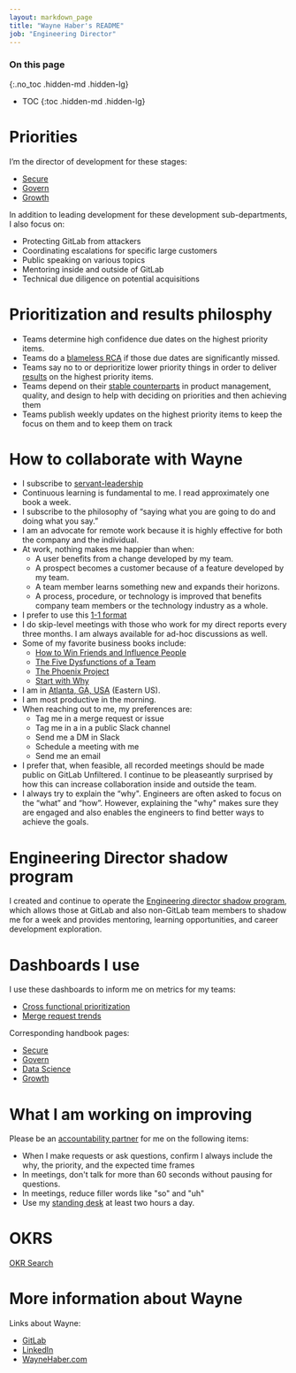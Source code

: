 ```yaml
---
layout: markdown_page
title: "Wayne Haber's README"
job: "Engineering Director"
---
```


### On this page
{:.no_toc .hidden-md .hidden-lg}

- TOC
{:toc .hidden-md .hidden-lg}

# Priorities

I’m the director of development for these stages:
* [Secure](/handbook/engineering/development/sec/secure/)
* [Govern](/handbook/engineering/development/sec/govern/)
* [Growth](/handbook/engineering/development/growth/)

In addition to leading development for these development sub-departments, I also focus on:

* Protecting GitLab from attackers
* Coordinating escalations for specific large customers
* Public speaking on various topics
* Mentoring inside and outside of GitLab
* Technical due diligence on potential acquisitions

# Prioritization and results philosphy

* Teams determine high confidence due dates on the highest priority items.
* Teams do a [blameless RCA](/handbook/customer-success/professional-services-engineering/workflows/internal/root-cause-analysis.html) if those due dates are significantly missed. 
* Teams say no to or deprioritize lower priority things in order to deliver [results](/handbook/values/#efficiency) on the highest priority items.  
* Teams depend on their [stable counterparts](/blog/2018/10/16/an-ode-to-stable-counterparts/) in product management, quality, and design to help with deciding on priorities and then achieving them
* Teams publish weekly updates on the highest priority items to keep the focus on them and to keep them on track

# How to collaborate with Wayne

* I subscribe to [servant-leadership](https://en.wikipedia.org/wiki/Servant_leadership)
* Continuous learning is fundamental to me. I read approximately one book a week.
* I subscribe to the philosophy of “saying what you are going to do and doing what you say.”
* I am an advocate for remote work because it is highly effective for both the company and the individual.
* At work, nothing makes me happier than when:
  * A user benefits from a change developed by my team.
  * A prospect becomes a customer because of a feature developed by my team.
  * A team member learns something new and expands their horizons.
  * A process, procedure, or technology is improved that benefits company team members or the technology industry as a whole.
* I prefer to use this [1-1 format](/handbook/leadership/1-1/suggested-agenda-format/)
* I do skip-level meetings with those who work for my direct reports every three months. I am always available for ad-hoc discussions as well.
* Some of my favorite business books include:
  * [How to Win Friends and Influence People](https://www.amazon.com/gp/product/B004U7G81O)
  * [The Five Dysfunctions of a Team](https://www.amazon.com/gp/product/B006960LQW)
  * [The Phoenix Project](https://www.amazon.com/Phoenix-Project-DevOps-Helping-Business-ebook/dp/B078Y98RG8)
  * [Start with Why](https://www.amazon.com/gp/product/B002Q6XUE4)
* I am in [Atlanta, GA, USA](https://en.wikipedia.org/wiki/Atlanta) (Eastern US).
* I am most productive in the morning.
* When reaching out to me, my preferences are:
  * Tag me in a merge request or issue
  * Tag me in a in a public Slack channel
  * Send me a DM in Slack
  * Schedule a meeting with me
  * Send me an email
* I prefer that, when feasible, all recorded meetings should be made public on GitLab Unfiltered. I continue to be pleaseantly surprised by how this can increase collaboration inside and outside the team.
* I always try to explain the “why". Engineers are often asked to focus on the “what” and “how”. However, explaining the "why" makes sure they are engaged and also enables the engineers to find better ways to achieve the goals.

# Engineering Director shadow program

I created and continue to operate the [Engineering director shadow program](/handbook/engineering/development/shadow/director-shadow-program.html), which allows those at GitLab and also non-GitLab team members to shadow me for a week and provides mentoring, learning opportunities, and career development exploration.

# Dashboards I use

I use these dashboards to inform me on metrics for my teams:

* [Cross functional prioritization](https://app.periscopedata.com/app/gitlab/1042933/Cross-Functional-Prioritization)
* [Merge request trends](https://app.periscopedata.com/app/gitlab/976854/Merge-Request-Types-Detail)

Corresponding handbook pages:
* [Secure](https://about.gitlab.com/handbook/engineering/development/sec/secure/#cross-functional-backlog)
* [Govern](https://about.gitlab.com/handbook/engineering/development/sec/govern/#cross-functional-backlog)
* [Data Science](https://about.gitlab.com/handbook/engineering/development/data-science/#dashboards)
* [Growth](https://about.gitlab.com/handbook/engineering/development/growth/#cross-functional-backlog)

# What I am working on improving

Please be an [accountability partner](https://medium.com/@MaryLouWrites/accountability-partners-what-are-they-and-how-do-i-get-some-c5ebd1a828ef) for me on the following items:

* When I make requests or ask questions, confirm I always include the why, the priority, and the expected time frames 
* In meetings, don't talk for more than 60 seconds without pausing for questions.
* In meetings, reduce filler words like "so" and "uh"
* Use my [standing desk](https://www.webmd.com/fitness-exercise/standing-desks-help-beat-inactivity) at least two hours a day.

# OKRS

[OKR Search](https://gitlab.com/gitlab-com/gitlab-OKRs/-/issues/?sort=created_date&state=opened&assignee_username%5B%5D=wayne&type%5B%5D=objective&first_page_size=20)

# More information about Wayne

Links about Wayne:
* [GitLab](https://gitlab.com/wayne)
* [LinkedIn](https://www.linkedin.com/in/waynehaber/)
* [WayneHaber.com](https://www.waynehaber.com)
